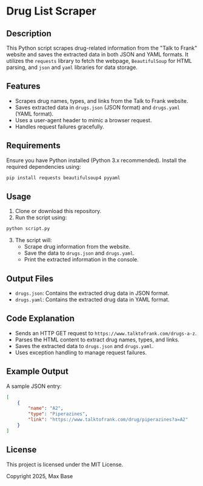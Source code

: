 # Drug List Scraper

## Description

This Python script scrapes drug-related information from the "Talk to Frank" website and saves the extracted data in both JSON and YAML formats. It utilizes the `requests` library to fetch the webpage, `BeautifulSoup` for HTML parsing, and `json` and `yaml` libraries for data storage.

## Features

- Scrapes drug names, types, and links from the Talk to Frank website.
- Saves extracted data in `drugs.json` (JSON format) and `drugs.yaml` (YAML format).
- Uses a user-agent header to mimic a browser request.
- Handles request failures gracefully.

## Requirements

Ensure you have Python installed (Python 3.x recommended). Install the required dependencies using:

```sh
pip install requests beautifulsoup4 pyyaml
```

## Usage
1. Clone or download this repository.
2. Run the script using:

```sh
python script.py
```

3. The script will:
   - Scrape drug information from the website.
   - Save the data to `drugs.json` and `drugs.yaml`.
   - Print the extracted information in the console.

## Output Files

- `drugs.json`: Contains the extracted drug data in JSON format.
- `drugs.yaml`: Contains the extracted drug data in YAML format.

## Code Explanation

- Sends an HTTP GET request to `https://www.talktofrank.com/drugs-a-z`.
- Parses the HTML content to extract drug names, types, and links.
- Saves the extracted data to `drugs.json` and `drugs.yaml`.
- Uses exception handling to manage request failures.

## Example Output

A sample JSON entry:

```json
[
    {
        "name": "A2",
        "type": "Piperazines",
        "link": "https://www.talktofrank.com/drug/piperazines?a=A2"
    }
]
```

## License

This project is licensed under the MIT License.

Copyright 2025, Max Base
